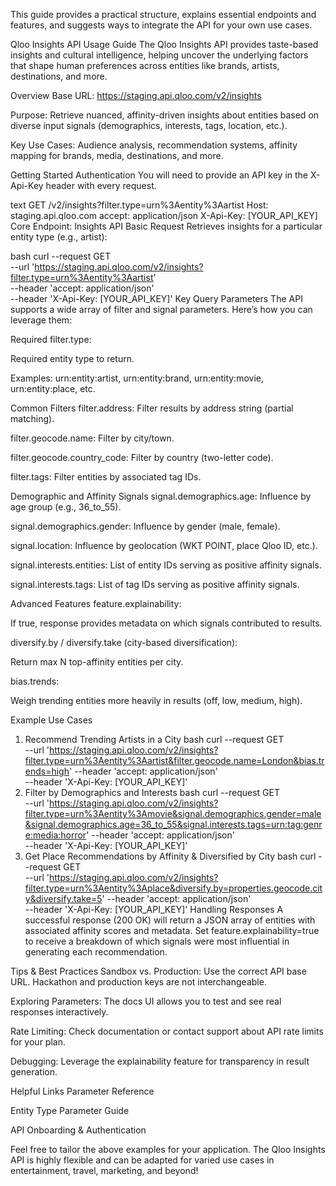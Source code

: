 This guide provides a practical structure, explains essential endpoints and features, and suggests ways to integrate the API for your own use cases.

Qloo Insights API Usage Guide
The Qloo Insights API provides taste-based insights and cultural intelligence, helping uncover the underlying factors that shape human preferences across entities like brands, artists, destinations, and more.

Overview
Base URL: https://staging.api.qloo.com/v2/insights

Purpose: Retrieve nuanced, affinity-driven insights about entities based on diverse input signals (demographics, interests, tags, location, etc.).

Key Use Cases: Audience analysis, recommendation systems, affinity mapping for brands, media, destinations, and more.

Getting Started
Authentication
You will need to provide an API key in the X-Api-Key header with every request.

text
GET /v2/insights?filter.type=urn%3Aentity%3Aartist
Host: staging.api.qloo.com
accept: application/json
X-Api-Key: [YOUR_API_KEY]
Core Endpoint: Insights API
Basic Request
Retrieves insights for a particular entity type (e.g., artist):

bash
curl --request GET \
 --url 'https://staging.api.qloo.com/v2/insights?filter.type=urn%3Aentity%3Aartist' \
 --header 'accept: application/json' \
 --header 'X-Api-Key: [YOUR_API_KEY]'
Key Query Parameters
The API supports a wide array of filter and signal parameters. Here’s how you can leverage them:

Required
filter.type:

Required entity type to return.

Examples: urn:entity:artist, urn:entity:brand, urn:entity:movie, urn:entity:place, etc.

Common Filters
filter.address: Filter results by address string (partial matching).

filter.geocode.name: Filter by city/town.

filter.geocode.country_code: Filter by country (two-letter code).

filter.tags: Filter entities by associated tag IDs.

Demographic and Affinity Signals
signal.demographics.age: Influence by age group (e.g., 36_to_55).

signal.demographics.gender: Influence by gender (male, female).

signal.location: Influence by geolocation (WKT POINT, place Qloo ID, etc.).

signal.interests.entities: List of entity IDs serving as positive affinity signals.

signal.interests.tags: List of tag IDs serving as positive affinity signals.

Advanced Features
feature.explainability:

If true, response provides metadata on which signals contributed to results.

diversify.by / diversify.take (city-based diversification):

Return max N top-affinity entities per city.

bias.trends:

Weigh trending entities more heavily in results (off, low, medium, high).

Example Use Cases

1. Recommend Trending Artists in a City
   bash
   curl --request GET \
    --url 'https://staging.api.qloo.com/v2/insights?filter.type=urn%3Aentity%3Aartist&filter.geocode.name=London&bias.trends=high'
   --header 'accept: application/json' \
    --header 'X-Api-Key: [YOUR_API_KEY]'
2. Filter by Demographics and Interests
   bash
   curl --request GET \
    --url 'https://staging.api.qloo.com/v2/insights?filter.type=urn%3Aentity%3Amovie&signal.demographics.gender=male&signal.demographics.age=36_to_55&signal.interests.tags=urn:tag:genre:media:horror'
   --header 'accept: application/json' \
    --header 'X-Api-Key: [YOUR_API_KEY]'
3. Get Place Recommendations by Affinity & Diversified by City
   bash
   curl --request GET \
    --url 'https://staging.api.qloo.com/v2/insights?filter.type=urn%3Aentity%3Aplace&diversify.by=properties.geocode.city&diversify.take=5'
   --header 'accept: application/json' \
    --header 'X-Api-Key: [YOUR_API_KEY]'
   Handling Responses
   A successful response (200 OK) will return a JSON array of entities with associated affinity scores and metadata.
   Set feature.explainability=true to receive a breakdown of which signals were most influential in generating each recommendation.

Tips & Best Practices
Sandbox vs. Production: Use the correct API base URL. Hackathon and production keys are not interchangeable.

Exploring Parameters: The docs UI allows you to test and see real responses interactively.

Rate Limiting: Check documentation or contact support about API rate limits for your plan.

Debugging: Leverage the explainability feature for transparency in result generation.

Helpful Links
Parameter Reference

Entity Type Parameter Guide

API Onboarding & Authentication

Feel free to tailor the above examples for your application. The Qloo Insights API is highly flexible and can be adapted for varied use cases in entertainment, travel, marketing, and beyond!
